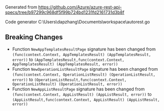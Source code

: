 
Generated from https://github.com/Azure/azure-rest-api-specs/tree/b97299c968df5f99b724bd1231fd2161731d3b8f

Code generator C:\Users\dapzhang\Documents\workspace\autorest.go

## Breaking Changes

- Function `NewAppTemplatesResultPage` signature has been changed from `(func(context.Context, AppTemplatesResult) (AppTemplatesResult, error))` to `(AppTemplatesResult,func(context.Context, AppTemplatesResult) (AppTemplatesResult, error))`
- Function `NewOperationListResultPage` signature has been changed from `(func(context.Context, OperationListResult) (OperationListResult, error))` to `(OperationListResult,func(context.Context, OperationListResult) (OperationListResult, error))`
- Function `NewAppListResultPage` signature has been changed from `(func(context.Context, AppListResult) (AppListResult, error))` to `(AppListResult,func(context.Context, AppListResult) (AppListResult, error))`

